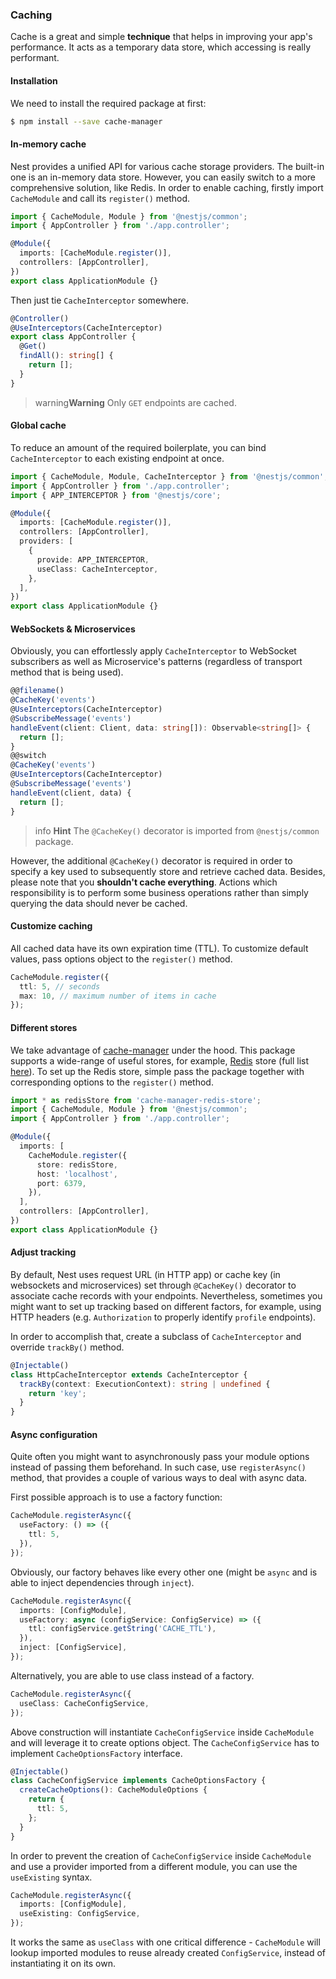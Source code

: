 ### Caching

Cache is a great and simple **technique** that helps in improving your app's performance. It acts as a temporary data store, which accessing is really performant.

#### Installation

We need to install the required package at first:

```bash
$ npm install --save cache-manager
```

#### In-memory cache

Nest provides a unified API for various cache storage providers. The built-in one is an in-memory data store. However, you can easily switch to a more comprehensive solution, like Redis. In order to enable caching, firstly import `CacheModule` and call its `register()` method.

```typescript
import { CacheModule, Module } from '@nestjs/common';
import { AppController } from './app.controller';

@Module({
  imports: [CacheModule.register()],
  controllers: [AppController],
})
export class ApplicationModule {}
```

Then just tie `CacheInterceptor` somewhere.

```typescript
@Controller()
@UseInterceptors(CacheInterceptor)
export class AppController {
  @Get()
  findAll(): string[] {
    return [];
  }
}
```

> warning**Warning** Only `GET` endpoints are cached.

#### Global cache

To reduce an amount of the required boilerplate, you can bind `CacheInterceptor` to each existing endpoint at once.

```typescript
import { CacheModule, Module, CacheInterceptor } from '@nestjs/common';
import { AppController } from './app.controller';
import { APP_INTERCEPTOR } from '@nestjs/core';

@Module({
  imports: [CacheModule.register()],
  controllers: [AppController],
  providers: [
    {
      provide: APP_INTERCEPTOR,
      useClass: CacheInterceptor,
    },
  ],
})
export class ApplicationModule {}
```

#### WebSockets & Microservices

Obviously, you can effortlessly apply `CacheInterceptor` to WebSocket subscribers as well as Microservice's patterns (regardless of transport method that is being used).

```typescript
@@filename()
@CacheKey('events')
@UseInterceptors(CacheInterceptor)
@SubscribeMessage('events')
handleEvent(client: Client, data: string[]): Observable<string[]> {
  return [];
}
@@switch
@CacheKey('events')
@UseInterceptors(CacheInterceptor)
@SubscribeMessage('events')
handleEvent(client, data) {
  return [];
}
```

> info **Hint** The `@CacheKey()` decorator is imported from `@nestjs/common` package.

However, the additional `@CacheKey()` decorator is required in order to specify a key used to subsequently store and retrieve cached data. Besides, please note that you **shouldn't cache everything**. Actions which responsibility is to perform some business operations rather than simply querying the data should never be cached.

#### Customize caching

All cached data have its own expiration time (TTL). To customize default values, pass options object to the `register()` method.

```typescript
CacheModule.register({
  ttl: 5, // seconds
  max: 10, // maximum number of items in cache
});
```

#### Different stores

We take advantage of [cache-manager](https://github.com/BryanDonovan/node-cache-manager) under the hood. This package supports a wide-range of useful stores, for example, [Redis](https://github.com/dabroek/node-cache-manager-redis-store) store (full list [here](https://github.com/BryanDonovan/node-cache-manager#store-engines)). To set up the Redis store, simple pass the package together with corresponding options to the `register()` method.

```typescript
import * as redisStore from 'cache-manager-redis-store';
import { CacheModule, Module } from '@nestjs/common';
import { AppController } from './app.controller';

@Module({
  imports: [
    CacheModule.register({
      store: redisStore,
      host: 'localhost',
      port: 6379,
    }),
  ],
  controllers: [AppController],
})
export class ApplicationModule {}
```

#### Adjust tracking

By default, Nest uses request URL (in HTTP app) or cache key (in websockets and microservices) set through `@CacheKey()` decorator to associate cache records with your endpoints. Nevertheless, sometimes you might want to set up tracking based on different factors, for example, using HTTP headers (e.g. `Authorization` to properly identify `profile` endpoints).

In order to accomplish that, create a subclass of `CacheInterceptor` and override `trackBy()` method.

```typescript
@Injectable()
class HttpCacheInterceptor extends CacheInterceptor {
  trackBy(context: ExecutionContext): string | undefined {
    return 'key';
  }
}
```

#### Async configuration

Quite often you might want to asynchronously pass your module options instead of passing them beforehand. In such case, use `registerAsync()` method, that provides a couple of various ways to deal with async data.

First possible approach is to use a factory function:

```typescript
CacheModule.registerAsync({
  useFactory: () => ({
    ttl: 5,
  }),
});
```

Obviously, our factory behaves like every other one (might be `async` and is able to inject dependencies through `inject`).

```typescript
CacheModule.registerAsync({
  imports: [ConfigModule],
  useFactory: async (configService: ConfigService) => ({
    ttl: configService.getString('CACHE_TTL'),
  }),
  inject: [ConfigService],
});
```

Alternatively, you are able to use class instead of a factory.

```typescript
CacheModule.registerAsync({
  useClass: CacheConfigService,
});
```

Above construction will instantiate `CacheConfigService` inside `CacheModule` and will leverage it to create options object. The `CacheConfigService` has to implement `CacheOptionsFactory` interface.

```typescript
@Injectable()
class CacheConfigService implements CacheOptionsFactory {
  createCacheOptions(): CacheModuleOptions {
    return {
      ttl: 5,
    };
  }
}
```

In order to prevent the creation of `CacheConfigService` inside `CacheModule` and use a provider imported from a different module, you can use the `useExisting` syntax.

```typescript
CacheModule.registerAsync({
  imports: [ConfigModule],
  useExisting: ConfigService,
});
```

It works the same as `useClass` with one critical difference - `CacheModule` will lookup imported modules to reuse already created `ConfigService`, instead of instantiating it on its own.
